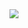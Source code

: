 <img src="https://www.google.com/url?sa=i&url=https%3A%2F%2Fdesignculture.com.br%2Fpixelart-a-beleza-quadriculada%2F&psig=AOvVaw2r41te0qV4kFYCcIjHGSmL&ust=1694409536385000&source=images&cd=vfe&opi=89978449&ved=0CBAQjRxqFwoTCNCTkcaln4EDFQAAAAAdAAAAABAJ">


